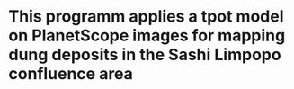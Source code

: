 # This programm applies a tpot model on PlanetScope images for mapping dung deposits in the Sashi Limpopo confluence area
